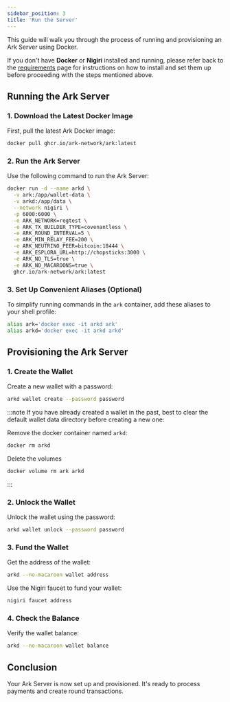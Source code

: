 ```yaml
---
sidebar_position: 3
title: 'Run the Server'
---
```

This guide will walk you through the process of running and provisioning an Ark Server using Docker.

If you don't have **Docker** or **Nigiri** installed and running, please refer back to the [requirements](requirements.md) page for instructions on how to install and set them up before proceeding with the steps mentioned above.

## Running the Ark Server

### 1. Download the Latest Docker Image

First, pull the latest Ark Docker image:

```sh
docker pull ghcr.io/ark-network/ark:latest
```

### 2. Run the Ark Server

Use the following command to run the Ark Server:

```sh
docker run -d --name arkd \
  -v ark:/app/wallet-data \
  -v arkd:/app/data \
  --network nigiri \
  -p 6000:6000 \
  -e ARK_NETWORK=regtest \
  -e ARK_TX_BUILDER_TYPE=covenantless \
  -e ARK_ROUND_INTERVAL=5 \
  -e ARK_MIN_RELAY_FEE=200 \
  -e ARK_NEUTRINO_PEER=bitcoin:18444 \
  -e ARK_ESPLORA_URL=http://chopsticks:3000 \
  -e ARK_NO_TLS=true \
  -e ARK_NO_MACAROONS=true \
  ghcr.io/ark-network/ark:latest
```

### 3. Set Up Convenient Aliases (Optional)

To simplify running commands in the `ark` container, add these aliases to your shell profile:

```sh
alias ark='docker exec -it arkd ark'
alias arkd='docker exec -it arkd arkd'
```

## Provisioning the Ark Server

### 1. Create the Wallet

Create a new wallet with a password:

```sh
arkd wallet create --password password
```

:::note
If you have already created a wallet in the past, best to clear the default wallet data directory before creating a new one:

Remove the docker container named `arkd`:

```sh
docker rm arkd 
```

Delete the volumes

```sh
docker volume rm ark arkd
```

:::

### 2. Unlock the Wallet

Unlock the wallet using the password:

```sh
arkd wallet unlock --password password
```

### 3. Fund the Wallet

Get the address of the wallet:

```sh
arkd --no-macaroon wallet address
```

Use the Nigiri faucet to fund your wallet:

```sh
nigiri faucet address
```

### 4. Check the Balance

Verify the wallet balance:

```sh
arkd --no-macaroon wallet balance
```

## Conclusion

Your Ark Server is now set up and provisioned. It's ready to process payments and create round transactions.

